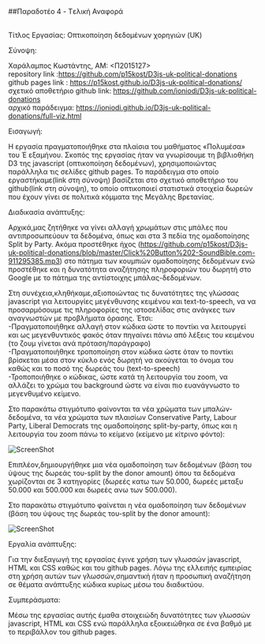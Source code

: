 ##Παραδοτέο 4 - Tελική Αναφορά  </br> </br>

Τίτλος Εργασίας: Οπτικοποίηση δεδομένων χορηγιών (UK) </br>

Σύνοψη: </br>

Χαράλαμπος Κωστάντης, ΑΜ: <Π2015127> </br>
repository link :https://github.com/p15kost/D3js-uk-political-donations  </br>
github pages link : https://p15kost.github.io/D3js-uk-political-donations/   </br>
σχετικό αποθετήριο github link: https://github.com/ioniodi/D3js-uk-political-donations </br>
αρχικό παράδειγμα: https://ioniodi.github.io/D3js-uk-political-donations/full-viz.html </br>

Εισαγωγή: </br>

Η εργασία πραγματοποιήθηκε στα πλαίσια του μαθήματος «Πολυμέσα» του Έ εξαμήνου. Σκοπός της εργασίας ήταν να γνωρίσουμε τη βιβλιοθήκη D3 της javascript (οπτικοποίηση δεδομένων), χρησιμοποιώντας παράλληλα τις σελίδες github pages. Το παράδειγμα στο οποίο εργαστήκαμε(link στη σύνοψη) βασίζεται στο σχετικό αποθετήριο του github(link στη σύνοψη), το οποίο οπτικοποιεί στατιστικά στοιχεία δωρεών που έχουν γίνει σε πολιτικά κόμματα της Μεγάλης Βρετανίας. </br>

Διαδικασία ανάπτυξης: </br>

Αρχικά,μας ζητήθηκε να γίνει αλλαγή χρωμάτων στις μπάλες που αντιπροσωπεύουν τα δεδομένα, όπως και στα 3 πεδία της ομαδοποίησης Split by Party. Ακόμα προστέθηκε ήχος (https://github.com/p15kost/D3js-uk-political-donations/blob/master/Click%20Button%202-SoundBible.com-911295385.mp3) στο πάτημα των κουμπιών ομαδοποίησης δεδομένων ενώ προστέθηκε και η δυνατότητα αναζήτησης πληροφοριών του δωρητή στο Google με το πάτημα της αντίστοιχης μπάλας-δεδομένων. </br>

Στη συνέχεια,κληθήκαμε,αξιοποιώντας τις δυνατότητες της γλώσσας javascript για λειτουργίες μεγένθυνσης κειμένου και text-to-speech, να να προσαρμόσουμε τις πληροφορίες της ιστοσελίδας στις ανάγκες των αναγνωστών με προβλήματα όρασης. Έτσι: <br />
-Πραγματοποιήθηκε αλλαγή στον κώδικα ώστε το ποντίκι να λειτουργεί και ως μεγενθυντικός φακός όταν πηγαίνει πάνω από λέξεις του κειμένου (το ζουμ γίνεται ανά πρόταση/παράγραφο) <br />
-Πραγματοποιήθηκε τροποποίηση στον κώδικα ώστε όταν το ποντίκι βρίσκεται μέσα στον κύκλο ενός δωρητή να ακούγεται το όνομα του καθώς και το ποσό της δωρεάς του (text-to-speech) <br />
-Τροποποιήθηκε ο κώδικας, ώστε κατά τη λειτουργία του zoom, να αλλάζει το χρώμα του background ώστε να είναι πιο ευανάγνωστο το μεγενθυμένο κείμενο. <br />

Στο παρακάτω στιγμότυπο φαίνονται τα νέα χρώματα των μπαλών-δεδομένα, τα νέα χρώματα των πλαισίων Conservative Party, Labour Party, Liberal Democrats της ομαδοποίησης split-by-party, όπως και η λειτουργία  του zoom πάνω το κείμενο (κείμενο με κίτρινο φόντο): </br>

![ScreenShot](Screenshot_5.png)</br>

Επιπλέον,δημιουργήθηκε μια νέα ομαδοποίηση των δεδομένων (βάση του ύψους της δωρεάς του-split by the donor amount) όπου τα δεδομένα χωρίζονται σε 3 κατηγορίες (δωρεές κατω των 50.000, δωρεές μεταξυ 50.000 και 500.000 και δωρεές ανω των 500.000).

Στο παρακάτω στιγμότυπο φαίνεται η νέα ομαδοποίηση των δεδομένων (βάση του ύψους της δωρεάς του-split by the donor amount): </br>

![ScreenShot](Screenshot_6.png)</br>

Εργαλία ανάπτυξης: </br>

Για την διεξαγωγή της εργασίας έγινε χρήση των γλωσσών javascript, HTML και CSS καθώς και του github pages. Λόγω της ελλειπής εμπειρίας στη χρήση αυτών των γλωσσών,σημαντική ήταν η προσωπική αναζήτηση σε θέματα ανάπτυξης κώδικα κυρίως μέσω του διαδικτύου. </br>

Συμπεράσματα: </br>

Μέσω της εργασίας αυτής έμαθα στοιχειώδη δυνατότητες των γλωσσών javascript, HTML και CSS ενώ παράλληλα εξοικειώθηκα σε ένα βαθμό με το περιβάλλον του github pages.

